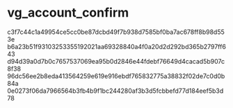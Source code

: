 vg_account_confirm
==================

c3f7c44c1a49954ce5cc0be87dcbd49f7b938d7585bf0ba7ac678ff8b98d553e
b6a23b51f93103253355192021aa69328840a4f0a20d2d292bd365b2797ff643
d94d39a0d7b0c7657537069ea95b0d2846e44fdebf76649d4cacad5b907c8f38
96dc56ee2b8eda413564259e619e916ebdf765832775a38832f02de7c0d0b84a
0e0273f06da7966564b3fb4b9f1bc244280af3b3d5fcbbefd77d184eef5b3d78
